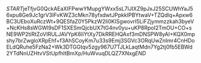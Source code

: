 $START$jeTfjvG0QckAEaXIFPwwYMupgYWxx5sL7lJIXZ9pJxJ25SCUWhYaJ56xpu8Ge9Jc1grV3IFvKWZ3cMkn78yfxdwtJPpkkIPBYtwaV+TZQdlq+Apxw6BC3UEboXuRczWt+9QESfaZ0Y5PkzW2li0KISgwovrI5LiFZjymmzzkah3byeV+NcKHs8sWGWl9sDF1SXESmQjcbUX7tG4nv0yu+uKP8RpoI2TmOU+CO+sNE9WP2tiRtZoVIRULJAVYpK6IiYtXy7DkRREHQAxf3mDNSPW8yAI+KQX0mpshy7brZwgloXRpEhf+f3AhSCoyKm7u33s9Emj3SGVc3ORqUwZnImr4CnHDoELdQRuhe5FzNa2+Wk3DTGGtqv5zgy967U7TJLkLaqtMdn7Yg2tj0fb5EBWd2YTdNnUZHtvVStUpfhItBmXp/HuWvuqDLQZ7XNxg$END$